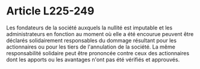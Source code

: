 # Article L225-249

Les fondateurs de la société auxquels la nullité est imputable et les administrateurs en fonction au moment où elle a été encourue peuvent être déclarés solidairement responsables du dommage résultant pour les actionnaires ou pour les tiers de l'annulation de la société.   La même responsabilité solidaire peut être prononcée contre ceux des actionnaires dont les apports ou les avantages n'ont pas été vérifiés et approuvés.